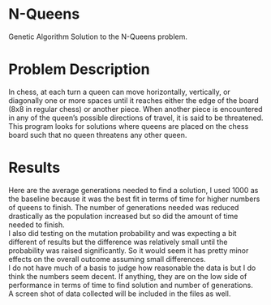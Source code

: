 # N-Queens
Genetic Algorithm Solution to the N-Queens problem. <br>
# Problem Description
In chess, at each turn a queen can move horizontally, vertically, or diagonally one or more spaces
until it reaches either the edge of the board (8x8 in regular chess) or another piece. When another
piece is encountered in any of the queen’s possible directions of travel, it is said to be threatened.
This program looks for solutions where queens are placed on the chess board such that no queen threatens any other queen. 
# Results 
Here are the average generations needed to find a solution, I used 1000 as the baseline because it
was the best fit in terms of time for higher numbers of queens to finish. The number of
generations needed was reduced drastically as the population increased but so did the amount of
time needed to finish. <br>
I also did testing on the mutation probability and was expecting a bit different of results but the
difference was relatively small until the probability was raised significantly. So it would seem it
has pretty minor effects on the overall outcome assuming small differences. <br>
I do not have much of a basis to judge how reasonable the data is but I do think the numbers
seem decent. If anything, they are on the low side of performance in terms of time to find
solution and number of generations. <br>
A screen shot of data collected will be included in the files as well. 
